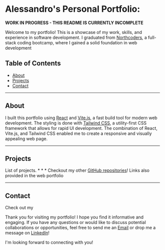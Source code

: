 # Alessandro's Personal Portfolio:

**WORK IN PROGRESS - THIS README IS CURRENTLY INCOMPLETE**

Welcome to my portfolio! This is a showcase of my work, skills, and experience in software development. I graduated from [Northcoders](https://www.northcoders.com/), a full-stack coding bootcamp, where I gained a solid foundation in web development

## Table of Contents

- [About](#about)
- [Projects](#projects)
- [Contact](#contact)

---
## About
I built this portfolio using [React](https://reactjs.org/) and [Vite.js](https://vitejs.dev/), a fast build tool for modern web development. The styling is done with [Tailwind CSS](https://tailwindcss.com/), a utility-first CSS framework that allows for rapid UI development. The combination of React, Vite.js, and Tailwind CSS enabled me to create a responsive and visually appealing web page.

---
## Projects

List of projects.
*
*
*
Checkout my other [GitHub repositories](https://github.com/alessandro-001)!
Links also provided in the web portfolio



---
## Contact

Check out my 



Thank you for visiting my portfolio! I hope you find it informative and engaging. If you have any questions or would like to discuss potential collaborations or opportunities, feel free to send me an [Email](mailto:alessandrofrondini@gmail.com) or drop me a message on [LinkedIn](https://www.linkedin.com/in/alefrondini/)!

I'm looking forward to connecting with you!
